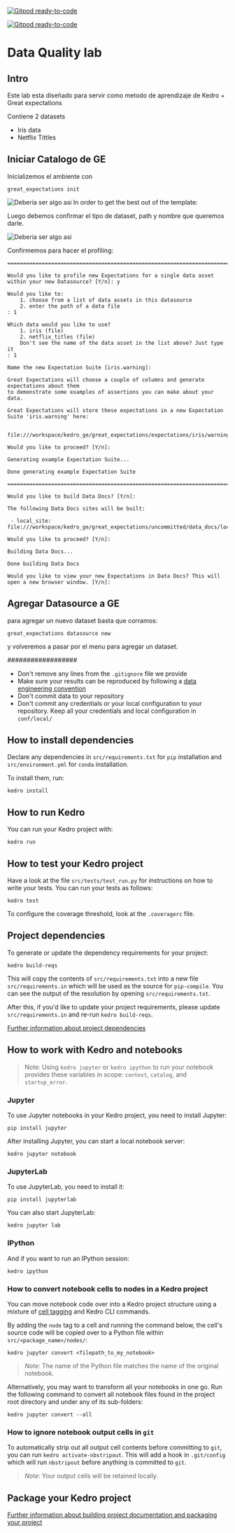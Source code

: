 [![Gitpod ready-to-code](https://img.shields.io/badge/Gitpod-ready--to--code-blue?logo=gitpod)](https://gitpod.io/#https://github.com/SDK/kedro_ge)

[![Gitpod ready-to-code](https://img.shields.io/badge/Gitpod-ready--to--code-blue?logo=gitpod)](https://gitpod.io/#https://github.com/SDK/kedro_ge)

# Data Quality lab              

## Intro

Este lab esta diseñado para servir como metodo de aprendizaje de Kedro + Great expectations

Contiene 2 datasets
* Iris data
* Netflix Tittles


## Iniciar Catalogo de GE 

Inicializemos el ambiente con 

```
great_expectations init
```
![Deberia ser algo asi](./pngs/ge1.png)
In order to get the best out of the template:


Luego debemos confirmar el tipo de dataset, path y nombre que queremos darle.

![Deberia ser algo asi](./pngs/ge2.png)

Confirmemos para hacer el profiling:
```
================================================================================

Would you like to profile new Expectations for a single data asset within your new Datasource? [Y/n]: y

Would you like to:
    1. choose from a list of data assets in this datasource
    2. enter the path of a data file
: 1

Which data would you like to use?
    1. iris (file)
    2. netflix_titles (file)
    Don't see the name of the data asset in the list above? Just type it
: 1

Name the new Expectation Suite [iris.warning]: 

Great Expectations will choose a couple of columns and generate expectations about them
to demonstrate some examples of assertions you can make about your data.

Great Expectations will store these expectations in a new Expectation Suite 'iris.warning' here:

  file:///workspace/kedro_ge/great_expectations/expectations/iris/warning.json

Would you like to proceed? [Y/n]: 

Generating example Expectation Suite...

Done generating example Expectation Suite

================================================================================

Would you like to build Data Docs? [Y/n]: 

The following Data Docs sites will be built:

 - local_site: file:///workspace/kedro_ge/great_expectations/uncommitted/data_docs/local_site/index.html

Would you like to proceed? [Y/n]: 

Building Data Docs...

Done building Data Docs

Would you like to view your new Expectations in Data Docs? This will open a new browser window. [Y/n]: 
```

## Agregar Datasource a GE 

para agregar un nuevo dataset basta que corramos:
```
great_expectations datasource new
```
y volveremos a pasar por el menu para agregar un dataset.














##################
* Don't remove any lines from the `.gitignore` file we provide
* Make sure your results can be reproduced by following a [data engineering convention](https://kedro.readthedocs.io/en/stable/11_faq/01_faq.html#what-is-data-engineering-convention)
* Don't commit data to your repository
* Don't commit any credentials or your local configuration to your repository. Keep all your credentials and local configuration in `conf/local/`

## How to install dependencies

Declare any dependencies in `src/requirements.txt` for `pip` installation and `src/environment.yml` for `conda` installation.

To install them, run:

```
kedro install
```

## How to run Kedro

You can run your Kedro project with:

```
kedro run
```

## How to test your Kedro project

Have a look at the file `src/tests/test_run.py` for instructions on how to write your tests. You can run your tests as follows:

```
kedro test
```

To configure the coverage threshold, look at the `.coveragerc` file.


## Project dependencies

To generate or update the dependency requirements for your project:

```
kedro build-reqs
```

This will copy the contents of `src/requirements.txt` into a new file `src/requirements.in` which will be used as the source for `pip-compile`. You can see the output of the resolution by opening `src/requirements.txt`.

After this, if you'd like to update your project requirements, please update `src/requirements.in` and re-run `kedro build-reqs`.

[Further information about project dependencies](https://kedro.readthedocs.io/en/stable/04_kedro_project_setup/01_dependencies.html#project-specific-dependencies)

## How to work with Kedro and notebooks

> Note: Using `kedro jupyter` or `kedro ipython` to run your notebook provides these variables in scope: `context`, `catalog`, and `startup_error`.

### Jupyter
To use Jupyter notebooks in your Kedro project, you need to install Jupyter:

```
pip install jupyter
```

After installing Jupyter, you can start a local notebook server:

```
kedro jupyter notebook
```

### JupyterLab
To use JupyterLab, you need to install it:

```
pip install jupyterlab
```

You can also start JupyterLab:

```
kedro jupyter lab
```

### IPython
And if you want to run an IPython session:

```
kedro ipython
```

### How to convert notebook cells to nodes in a Kedro project
You can move notebook code over into a Kedro project structure using a mixture of [cell tagging](https://jupyter-notebook.readthedocs.io/en/stable/changelog.html#cell-tags) and Kedro CLI commands.

By adding the `node` tag to a cell and running the command below, the cell's source code will be copied over to a Python file within `src/<package_name>/nodes/`:

```
kedro jupyter convert <filepath_to_my_notebook>
```
> *Note:* The name of the Python file matches the name of the original notebook.

Alternatively, you may want to transform all your notebooks in one go. Run the following command to convert all notebook files found in the project root directory and under any of its sub-folders:

```
kedro jupyter convert --all
```

### How to ignore notebook output cells in `git`
To automatically strip out all output cell contents before committing to `git`, you can run `kedro activate-nbstripout`. This will add a hook in `.git/config` which will run `nbstripout` before anything is committed to `git`.

> *Note:* Your output cells will be retained locally.

## Package your Kedro project

[Further information about building project documentation and packaging your project](https://kedro.readthedocs.io/en/stable/03_tutorial/05_package_a_project.html)